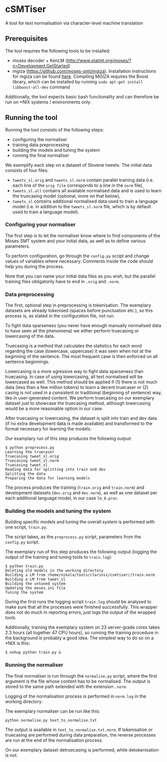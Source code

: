 # cSMTiser
A tool for text normalisation via character-level machine translation

## Prerequisites

The tool requires the following tools to be installed:

* moses decoder + KenLM (http://www.statmt.org/moses/?n=Development.GetStarted)
* mgiza (https://github.com/moses-smt/mgiza). Installation instructions for mgiza can be found [here](http://www.statmt.org/moses/?n=Moses.ExternalTools#ntoc3). Compiling MGIZA requires the Boost library, which can be installed by running `sudo apt-get install libboost-all-dev` command

Additionally, the tool expects basic bash functionality and can therefore be run on *NIX systems / environments only.

## Running the tool

Running the tool consists of the following steps:
- configuring the normaliser
- training data preprocessing
- building the models and tuning the system
- running the final normaliser

We exemplify each step on a dataset of Slovene tweets. The initial data consists of four files:
- ```tweets_sl.orig``` and ```tweets_sl.norm``` contain parallel training data (i.e. each line of the ```orig file``` corresponds to a line in the ```norm``` file),
- ```tweets_sl.all``` contains all available normalised data and is used to learn the truecasing model (optional, more on that below),
- ```tweets_sl``` contains additional normalised data used to train a language model (i.e. in addition to the ```tweets_sl.norm``` file, which is by default used to train a language model).

### Configuring your normaliser

The first step is to let the normaliser know where to find components of the Moses SMT system and your initial data, as well as to define various parameters.

To perform configuration, go through the ```config.py``` script and change values of variables where necessary. Comments inside the code should help you during the process.

Note that you can name your initial data files as you wish, but the parallel training files obligatorily have to end in ```.orig``` and ```.norm```.

### Data preprocessing

The first, optional step in preprocessing is tokenisation. The exemplary datasets are already tokenised (spaces before punctuation etc.), so this process is, as stated in the configuration file, not run.

To fight data sparseness (you never have enough manually normalised data to have seen all the phenomena) we either perform truecasing or lowercasing of the data.

Truecasing is a method that calculates the statistics for each word regarding the case (lowercase, uppercase) it was seen when not at the beginning of the sentence. The most frequent case is then enforced on all sentence beginnings.

Lowercasing is a more agressive way to fight data sparseness than truecasing. In case of using lowercasing, all text normalised will be lowercased as well. This method should be applied if (1) there is not much data (less than a few million tokens) to learn a decent truecaser or (2) casing is not used in a consistent or traditional (beginning of sentence) way, like in user-generated content. We perform truecasing on our exemplary dataset just to showcase the truecasing method, although lowercasing would be a more reasonable option in our case.

After truecasing or lowercasing, the dataset is split into train and dev data (if no extra development data is made available) and transformed to the format necessary for learning the models.

Our examplary run of this step produces the following output:

```
$ python preprocess.py
Learning the truecaser
Truecasing tweet_sl.orig
Truecasing tweet_sl.norm
Truecasing tweet_sl
Reading data for splitting into train and dev
Splitting the data
Preparing the data for learning models
```

The process produces the training (```train.orig``` and ```train.norm```) and development datasets (```dev.orig``` and ```dev.norm```), as well as one dataset per each additional language model, in our case ```lm_0.proc```.

### Building the models and tuning the system

Building specific models and tuning the overall system is performed with one script, ```train.py```.

The script takes, as the ```preprocess.py``` script, parameters from the ```config.py``` script.

The exemplary run of this step produces the following output (logging the output of the training and tuning tools to ```train.log```):

```
$ python train.py
Deleting old models in the working directory
Building a LM from /home/nikola/tools/clarinsi/csmtiser//train.norm
Building a LM from tweet_sl
Building the untuned system
Updating the moses.ini file
Tuning the system
```

During the first runs the logging script ```train.log``` should be analysed to make sure that all the processes were finished successfully. This wrapper does not do much in reporting errors, just logs the output of the wrapped tools.

Additionally, training the exemplary system on 23 server-grade cores takes 2.3 hours (all together 47 CPU hours), so running the training procedure in the background is probably a good idea. The simplest way to do so on a *NIX is this:

```
$ nohup python train.py &
```

### Running the normaliser

The final normaliser is run through the ```normalise.py``` script, where the first argument is the file whose content has to be normalised. The output is stored to the same path extended with the extension ```.norm```.

Logging of the normalisation process is performed in ```norm.log``` in the working directory.

The exemplary normaliser can be run like this:

```
python normalise.py text_to_normalise.txt
```

The output is available in ```text_to_normalise.txt.norm```. If tokenisation or truecasing are performed during data preparation, the reverse processes are run at the end of the normalisation process.

On our exemplary dataset detruecasing is performed, while detokenisation is not.
